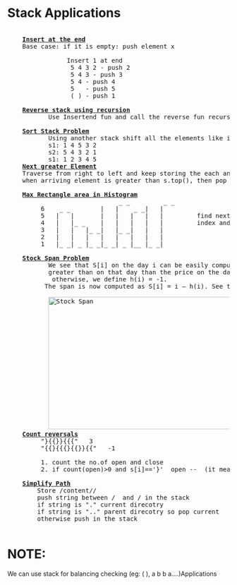 # Stack Applications
  <pre> 
    <b><a href="https://github.com/teja963/DSA_All_Models/blob/master/Stack/10.%20Insert%20at%20end%20of%20stack.cpp">Insert at the end</a></b>                                                                          
    Base case: if it is empty: push element x
               
                Insert 1 at end
                 5 4 3 2 - push 2
                 5 4 3 - push 3
                 5 4 - push 4
                 5   - push 5
                 ( ) - push 1
           
    <b><a href="https://github.com/teja963/DSA_All_Models/blob/master/Stack/11.%20Reverse%20stack%20using%20recursion.cpp">Reverse stack using recursion</a></b>
           Use Insertend fun and call the reverse fun recursively
           
    <b><a href="https://github.com/teja963/DSA_All_Models/blob/master/Stack/12.%20Sort%20stack.cpp">Sort Stack Problem</a></b>
           Using another stack shift all the elements like insertion sort
           s1: 1 4 5 3 2
           s2: 5 4 3 2 1
           s1: 1 2 3 4 5
    <b><a href="https://github.com/teja963/DSA-and-MYSQL/blob/master/Stack/8.%20Next%20greater%20element.cpp">Next greater Element</a></b>
    Traverse from right to left and keep storing the each and every elements in the stack
    when arriving element is greater than s.top(), then pop all the elements untill that condition
          
    <b><a href="https://github.com/teja963/DSA_All_Models/blob/master/Stack/13.%20Max%20rectangle%20in%20histogram.cpp">Max Rectangle area in Histogram</a></b>
                              _ _         _ _
	     6    _ _        |   |    _ _|   |
	     5   |   |       |   |   |   |   |         find next greater element in left,rgt with base(s.empty) as corner elements 
	     4   |   |_ _    |   |   |   |   |         index and area = max(area, (r[i]-l[i]+1)*arr[i]);
	     3   |   |   |_ _|   |_ _|   |   |
	     2   |   |   |   |   |   |   |   | 
	     1   |_ _| _ |_ _|_ _| _ |__ |_ _|
	
    <b><a href="https://github.com/teja963/DSA_All_Models/blob/master/Stack/14.%20Stock%20span.cpp">Stock Span Problem</a></b>
           We see that S[i] on the day i can be easily computed if we know the closest day preceding i, such that the price is
           greater than on that day than the price on the day i. If such a day exists, let’s call it h(i),
            otherwise, we define h(i) = -1. 
          The span is now computed as S[i] = i – h(i). See the following diagram.
          
           <img alt="Stock Span" width="500" height="300" src="https://github.com/teja963/DSA_All_Models/blob/master/Stack/images/stock.png">
    <b><a href="https://github.com/teja963/DSA_All_Models/blob/master/Stack/16.%20count%20reversals.cpp">Count reversals</a></b>
         "}{{}}{{{"   3
         "{{}{{{}{{}}{{"   -1

         1. count the no.of open and close
         2. if count(open)>0 and s[i]=='}'  open --  (it means balanced for that open)  
         
    <b><a href="https://github.com/teja963/Advanced-DSA/blob/master/Stack/17.%20Simplify%20Path.cpp">Simplify Path</a></b>
    	Store /content//
    	push string between /  and / in the stack
    	if string is "." current direcotry
    	if string is ".." parent direcotry so pop current
    	otherwise push in the stack
  </pre>
    
# NOTE:
  We can use stack for balancing checking (eg: ( ), a b b a....)Applications
